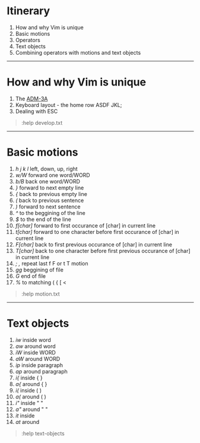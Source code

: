 
# Itinerary

   1. How and why Vim is unique
   2. Basic motions
   3. Operators
   4. Text objects
   5. Combining operators with motions and text objects


---

# How and why Vim is unique

  1. The [ADM-3A](https://upload.wikimedia.org/wikipedia/commons/7/77/Adm3aimage.jpg)
  2. Keyboard layout - the home row ASDF JKL;
  3. Dealing with ESC


>:help develop.txt

---

# Basic motions


  1.  *h j k l*        left, down, up, right
  2.  *w/W*            forward one word/WORD
  3.  *b/B*            back one word/WORD
  4.  *}*              forward to next empty line
  5.  *{*              back to previous empty line
  6.  *(*              back to previous sentence
  7.  *)*              forward to next sentence
  8.  *^*              to the beggining of the line
  9.  *$*              to the end of the line
  10. *f[char]*        forward to first occurance of [char] in current line
  11. *t[char]*        forward to one character before first occurance of [char] in current line
  12. *F[char]*        back to first previous occurance of [char] in current line
  13. *T[char]*        back to one character before first previous occurance of [char] in current line
  14. *; ,*            repeat last f F or t T motion
  15. *gg*             beggining of file
  16. *G*              end of file
  17. *%*              to matching ( { [ <
  
  >:help motion.txt

---

# Text objects

  1.  *iw*      inside word
  2.  *aw*      around word
  3.  *iW*      inside WORD
  4.  *aW*      around WORD
  5.  *ip*      inside paragraph
  6.  *ap*      around paragraph
  7.  *i{*      inside  { }
  8.  *a{*      around  { }
  9.  *i(*      inside  ( )
  10. *a(*      around  ( )
  11. *i"*      inside  " "
  12. *a"*      around  " "
  13. *it*      inside  <tag/>
  14. *at*      around  <tag/>
  
  >:help text-objects

